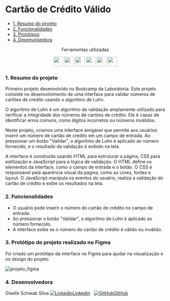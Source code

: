 # Cartão de Crédito Válido

* [1. Resumo do projeto](#1-resumo-do-projeto)
* [2. Funcionalidades](#2-funcionalidades)
* [3. Protótipos](#3-prototipos)
* [4. Desenvolvedora](#4-desenvolvedora)


<div align="center">
<p> Ferramentas utilizadas </p>
<img src="https://cdn.jsdelivr.net/gh/devicons/devicon/icons/javascript/javascript-original.svg" height="30px";/>
<img src="https://cdn.jsdelivr.net/gh/devicons/devicon/icons/html5/html5-original.svg" height="30px";/>
<img src="https://cdn.jsdelivr.net/gh/devicons/devicon/icons/css3/css3-original.svg" height="30px";/>
<img src="https://cdn.jsdelivr.net/gh/devicons/devicon/icons/git/git-original.svg" height="30px";/>
<img src="https://cdn.jsdelivr.net/gh/devicons/devicon/icons/github/github-original.svg" height="30px";/>
<img src="https://cdn.jsdelivr.net/gh/devicons/devicon/icons/figma/figma-original.svg" height="30px";/>
</div>

  
### 1. Resumo do projeto


Primeiro projeto desenvolvido no Bootcamp da Laboratoria.
Este projeto consiste no desenvolvimento de uma interface para validar números de cartões de crédito usando o algoritmo de Luhn. 

O algoritmo de Luhn é um algoritmo de validação amplamente utilizado para verificar a integridade dos números de cartões de crédito. Ele é capaz de identificar erros comuns, como dígitos incorretos ou números inválidos.

Neste projeto, criamos uma interface amigável que permite aos usuários inserir um número de cartão de crédito em um campo de entrada. Ao pressionar um botão "Validar", o algoritmo de Luhn é aplicado ao número fornecido, e o resultado da validação é exibido na tela.

A interface é construída usando HTML para estruturar a página, CSS para estilização e JavaScript para a lógica de validação. O HTML define os elementos da interface, como o campo de entrada e o botão. O CSS é responsável pela aparência visual da página, como as cores, fontes e layout. O JavaScript manipula os eventos do usuário, realiza a validação do cartão de crédito e exibe os resultados na tela.



### 2. Funcionalidades

- O usuário pode inserir o número do cartão de crédito no campo de entrada.
- Ao pressionar o botão "Validar", o algoritmo de Luhn é aplicado ao número fornecido.
- A interface exibe se o número do cartão de crédito é válido ou inválido.


### 3. Protótipo do projeto realizado no Figma

Foi criado um protótipo da interface no Figma para ajudar na visualização e no design do projeto

![projeto_figma](https://user-images.githubusercontent.com/118859853/215850458-1f0ec9f6-4d9d-4675-a39f-5b81c77e8cbf.png)



### 4. Desenvolvedora
Giselle Schwab Silva  [![Linkedin](https://i.stack.imgur.com/gVE0j.png)Linkedin](https://www.linkedin.com/in/giselle-schwab-silva-58930610a/)
&nbsp;
[![GitHub](https://i.stack.imgur.com/tskMh.png)GitHub](https://github.com/giselleschwab)


